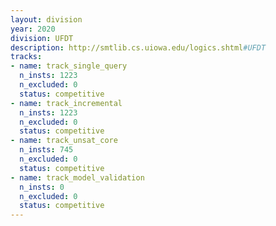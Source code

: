```yaml
---
layout: division
year: 2020
division: UFDT
description: http://smtlib.cs.uiowa.edu/logics.shtml#UFDT
tracks:
- name: track_single_query
  n_insts: 1223
  n_excluded: 0
  status: competitive
- name: track_incremental
  n_insts: 1223
  n_excluded: 0
  status: competitive
- name: track_unsat_core
  n_insts: 745
  n_excluded: 0
  status: competitive
- name: track_model_validation
  n_insts: 0
  n_excluded: 0
  status: competitive
---
```


